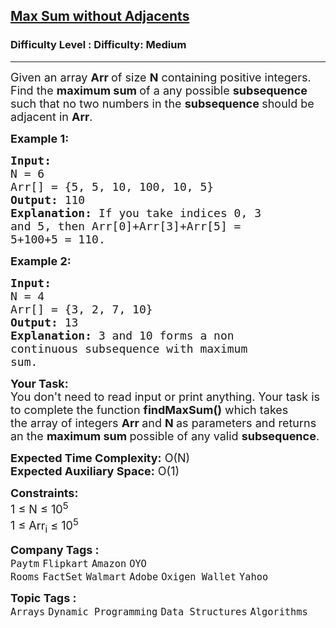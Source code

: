 <h2><a href="https://www.geeksforgeeks.org/problems/max-sum-without-adjacents2430/1?page=2&category=Arrays,Strings&difficulty=Medium&status=unsolved&sortBy=submissions">Max Sum without Adjacents</a></h2><h3>Difficulty Level : Difficulty: Medium</h3><hr><div class="problems_problem_content__Xm_eO"><p><span style="font-size: 18px;">Given an array <strong>Arr&nbsp;</strong>of size <strong>N</strong> containing positive integers. Find the <strong>maximum sum </strong>of a any possible <strong>subsequence </strong>such that no two numbers in the <strong>subsequence </strong>should be adjacent in <strong>Arr</strong>. </span></p>
<p><span style="font-size: 18px;"><strong>Example 1:</strong></span></p>
<pre><span style="font-size: 18px;"><strong>Input:
</strong>N = 6
Arr[] = {5, 5, 10, 100, 10, 5}
<strong>Output:</strong> 110
<strong>Explanation:</strong> If you take indices 0, 3
and 5, then Arr[0]+Arr[3]+Arr[5] =
5+100+5 = 110.</span></pre>
<p><span style="font-size: 18px;"><strong>Example 2:</strong></span></p>
<pre><span style="font-size: 18px;"><strong>Input:
</strong>N = 4
Arr[] = {3, 2, 7, 10}
<strong>Output:</strong> 13
<strong>Explanation: </strong>3 and 10 forms a non
continuous subsequence with maximum
sum.</span></pre>
<p><span style="font-size: 18px;"><strong>Your Task:</strong><br>You don't need to read input or print anything. Your task is to complete the function&nbsp;<strong>findMaxSum()</strong>&nbsp;which takes the&nbsp;array of&nbsp;integers&nbsp;<strong>Arr </strong>and&nbsp;<strong>N</strong><strong>&nbsp;</strong>as parameters and returns an the <strong>maximum sum </strong>possible of any valid <strong>subsequence</strong>.</span></p>
<p><span style="font-size: 18px;"><strong>Expected Time Complexity:</strong>&nbsp;O(N)<br><strong>Expected Auxiliary Space:</strong>&nbsp;O(1)</span></p>
<p><span style="font-size: 18px;"><strong>Constraints:</strong><br>1 ≤ N ≤ 10<sup>5</sup><br>1 ≤ Arr<sub>i</sub> ≤ 10<sup>5</sup></span></p></div><p><span style=font-size:18px><strong>Company Tags : </strong><br><code>Paytm</code>&nbsp;<code>Flipkart</code>&nbsp;<code>Amazon</code>&nbsp;<code>OYO Rooms</code>&nbsp;<code>FactSet</code>&nbsp;<code>Walmart</code>&nbsp;<code>Adobe</code>&nbsp;<code>Oxigen Wallet</code>&nbsp;<code>Yahoo</code>&nbsp;<br><p><span style=font-size:18px><strong>Topic Tags : </strong><br><code>Arrays</code>&nbsp;<code>Dynamic Programming</code>&nbsp;<code>Data Structures</code>&nbsp;<code>Algorithms</code>&nbsp;